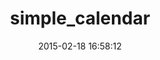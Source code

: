 ---
layout: post
title:  "simple_calendar"
repo:   "excid3/simple_calendar"
date:   2015-02-18 16:58:12
gemurl: https://github.com/excid3/simple_calendar
---